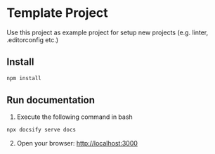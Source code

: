 # Template Project

Use this project as example project for setup new projects (e.g. linter, .editorconfig etc.)

## Install

```sh
npm install
```

## Run documentation

1. Execute the following command in bash

```sh
npx docsify serve docs
```

2. Open your browser: [http://localhost:3000](http://localhost:3000)
